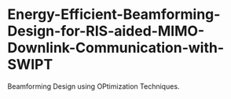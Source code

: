# Energy-Efficient-Beamforming-Design-for-RIS-aided-MIMO-Downlink-Communication-with-SWIPT
Beamforming Design using OPtimization Techniques.
